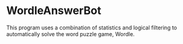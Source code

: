 # WordleAnswerBot
This program uses a combination of statistics and logical filtering to automatically solve the word puzzle game, Wordle.
